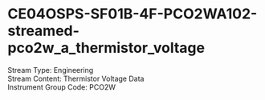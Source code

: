 # CE04OSPS-SF01B-4F-PCO2WA102-streamed-pco2w_a_thermistor_voltage

Stream Type: Engineering<br>
Stream Content: Thermistor Voltage Data<br>
Instrument Group Code: PCO2W<br>
